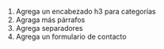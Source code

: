 1. Agrega un encabezado h3 para categorías
2. Agraga más párrafos
3. Agrega separadores
4. Agrega un formulario de contacto